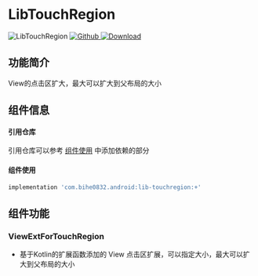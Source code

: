 # LibTouchRegion

![LibTouchRegion](https://img.shields.io/badge/AndroidAppFactory-LibTouchRegion-brightgreen)
[ ![Github](https://img.shields.io/badge/Github-LibTouchRegion-brightgreen?style=social) ](https://github.com/bihe0832/AndroidAppFactory/tree/master/LibTouchRegion)
[ ![Download](https://api.bintray.com/packages/bihe0832/android/lib-touchregion/images/download.svg) ](https://bintray.com/bihe0832/android/lib-touchregion/_latestVersion)

## 功能简介

View的点击区扩大，最大可以扩大到父布局的大小

## 组件信息

#### 引用仓库

引用仓库可以参考 [组件使用](./../start.md) 中添加依赖的部分

#### 组件使用

```groovy
implementation 'com.bihe0832.android:lib-touchregion:+'
```

## 组件功能

### ViewExtForTouchRegion

- 基于Kotlin的扩展函数添加的 View 点击区扩展，可以指定大小，最大可以扩大到父布局的大小